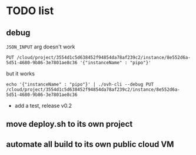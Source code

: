 # TODO list

## debug

`JSON_INPUT` arg doesn't work

```
PUT /cloud/project/3554d1c5d638452f94854da78af239c2/instance/8e552d6a-5d51-4680-9b86-3e7801ae8c36 '{"instanceName" : "pipo"}'
```

but it works

```
echo '{"instanceName" : "pipo"}' | ./ovh-cli --debug PUT /cloud/project/3554d1c5d638452f94854da78af239c2/instance/8e552d6a-5d51-4680-9b86-3e7801ae8c36
```

- add a test, release v0.2

## move deploy.sh to its own project

## automate all build to its own public cloud VM
